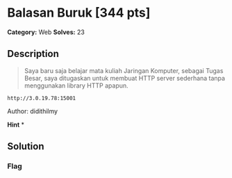 # Balasan Buruk [344 pts]

**Category:** Web
**Solves:** 23

## Description
>Saya baru saja belajar mata kuliah Jaringan Komputer, sebagai Tugas Besar, saya ditugaskan untuk membuat HTTP server sederhana tanpa menggunakan library HTTP apapun.

`http://3.0.19.78:15001`

Author: didithilmy

**Hint**
* 

## Solution

### Flag

